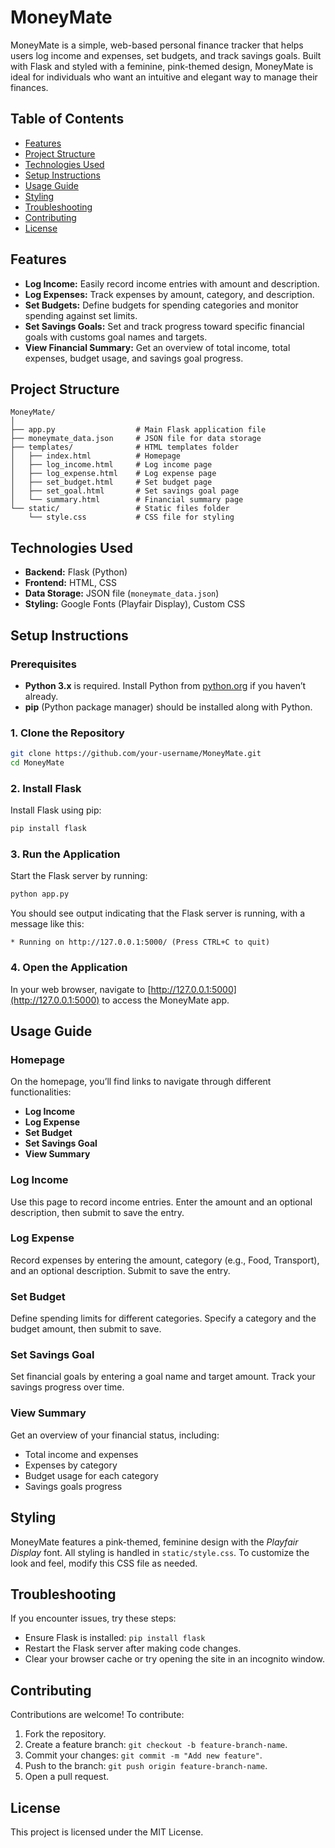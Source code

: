 # MoneyMate
MoneyMate is a simple, web-based personal finance tracker that helps users log income and expenses, set budgets, and track savings goals. Built with Flask and styled with a feminine, pink-themed design, MoneyMate is ideal for individuals who want an intuitive and elegant way to manage their finances.

## Table of Contents
- [Features](#features)
- [Project Structure](#project-structure)
- [Technologies Used](#technologies-used)
- [Setup Instructions](#setup-instructions)
- [Usage Guide](#usage-guide)
- [Styling](#styling)
- [Troubleshooting](#troubleshooting)
- [Contributing](#contributing)
- [License](#license)
## Features

- **Log Income:** Easily record income entries with amount and description.
- **Log Expenses:** Track expenses by amount, category, and description.
- **Set Budgets:** Define budgets for spending categories and monitor spending against set limits.
- **Set Savings Goals:** Set and track progress toward specific financial goals with customs goal names and targets.
- **View Financial Summary:** Get an overview of total income, total expenses, budget usage, and savings goal progress.
## Project Structure

```plaintext
MoneyMate/
│
├── app.py                  # Main Flask application file
├── moneymate_data.json     # JSON file for data storage
├── templates/              # HTML templates folder
│   ├── index.html          # Homepage
│   ├── log_income.html     # Log income page
│   ├── log_expense.html    # Log expense page
│   ├── set_budget.html     # Set budget page
│   ├── set_goal.html       # Set savings goal page
│   └── summary.html        # Financial summary page
└── static/                 # Static files folder
    └── style.css           # CSS file for styling
```
## Technologies Used
- **Backend:** Flask (Python)
- **Frontend:** HTML, CSS
- **Data Storage:** JSON file (`moneymate_data.json`)
- **Styling:** Google Fonts (Playfair Display), Custom CSS
## Setup Instructions

### Prerequisites

- **Python 3.x** is required. Install Python from [python.org](https://www.python.org/downloads/) if you haven’t already.
- **pip** (Python package manager) should be installed along with Python.

### 1. Clone the Repository

```bash
git clone https://github.com/your-username/MoneyMate.git
cd MoneyMate
```

### 2. Install Flask

Install Flask using pip:

```bash
pip install flask
```

### 3. Run the Application

Start the Flask server by running:

```bash
python app.py
```

You should see output indicating that the Flask server is running, with a message like this:

```plaintext
* Running on http://127.0.0.1:5000/ (Press CTRL+C to quit)
```

### 4. Open the Application

In your web browser, navigate to [http://127.0.0.1:5000](http://127.0.0.1:5000) to access the MoneyMate app.

## Usage Guide

### Homepage

On the homepage, you’ll find links to navigate through different functionalities:

- **Log Income**
- **Log Expense**
- **Set Budget**
- **Set Savings Goal**
- **View Summary**
### Log Income

Use this page to record income entries. Enter the amount and an optional description, then submit to save the entry.

### Log Expense

Record expenses by entering the amount, category (e.g., Food, Transport), and an optional description. Submit to save the entry.

### Set Budget

Define spending limits for different categories. Specify a category and the budget amount, then submit to save.

### Set Savings Goal

Set financial goals by entering a goal name and target amount. Track your savings progress over time.

### View Summary

Get an overview of your financial status, including:
- Total income and expenses
- Expenses by category
- Budget usage for each category
- Savings goals progress

## Styling

MoneyMate features a pink-themed, feminine design with the *Playfair Display* font. All styling is handled in `static/style.css`. To customize the look and feel, modify this CSS file as needed.

## Troubleshooting

If you encounter issues, try these steps:
- Ensure Flask is installed: `pip install flask`
- Restart the Flask server after making code changes.
- Clear your browser cache or try opening the site in an incognito window.

## Contributing

Contributions are welcome! To contribute:
1. Fork the repository.
2. Create a feature branch: `git checkout -b feature-branch-name`.
3. Commit your changes: `git commit -m "Add new feature"`.
4. Push to the branch: `git push origin feature-branch-name`.
5. Open a pull request.

## License

This project is licensed under the MIT License.
